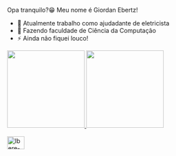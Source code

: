 Opa tranquilo?😁 Meu nome é Giordan Ebertz!

- 🔭 Atualmente trabalho como ajudadante de eletricista
- 🌱 Fazendo faculdade de Ciência da Computação
- ⚡ Ainda não fiquei louco!
<div>
<a href="https://www.instagram.com/giordan_ebertz/">
<img height="180cm" src="https://github-readme-stats.vercel.app/api?username=ebertzgiordan&show_icons=true&theme=dark&include_all_commits=true&count_private=true"/>
<img height="180cm" src="https://github-readme-stats.vercel.app/api/top-langs/?username=ebertzgiordan&layoutcomact&langs_count=16&theme=dark"/>
</div>
  <div style: incline_block"><br>
<img align="center" alt="Ibere- HTML" height="30" width="40" src="<link rel="stylesheet" type='text/css' href="https://cdn.jsdelivr.net/gh/devicons/devicon@latest/devicon.min.css"/>
  </div>
